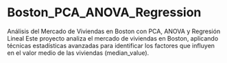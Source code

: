 # Boston_PCA_ANOVA_Regression
Análisis del Mercado de Viviendas en Boston con PCA, ANOVA y Regresión Lineal  Este proyecto analiza el mercado de viviendas en Boston, aplicando técnicas estadísticas avanzadas para identificar los factores que influyen en el valor medio de las viviendas (median_value).
